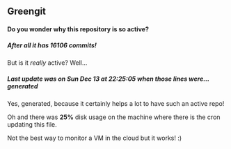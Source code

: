 ## Greengit

#### Do you wonder why this repository is so active?

##### After all it has 16106 commits!

But is it *really* active? Well...

##### Last update was on Sun Dec 13 at 22:25:05 when those lines were... generated

Yes, generated, because it certainly helps a lot to have such an active repo!

Oh and there was **25%** disk usage on the machine
where there is the cron updating this file.

Not the best way to monitor a VM in the cloud but it works! :)
